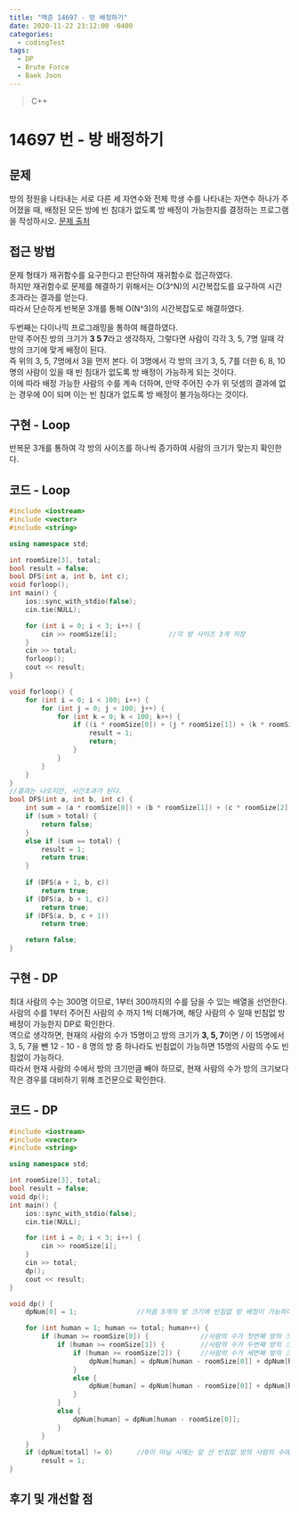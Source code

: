```yaml
---
title: "백준 14697 - 방 배정하기"
date: 2020-11-22 23:12:00 -0400
categories: 
  - codingTest
tags:
  - DP
  - Brute Force
  - Baek Joon
---
```


> C++ 

14697 번 - 방 배정하기
=============
 
## 문제
방의 정원을 나타내는 서로 다른 세 자연수와 전체 학생 수를 나타내는 자연수 하나가 주어졌을 때, 배정된 모든 방에 빈 침대가 없도록 방 배정이 가능한지를 결정하는 프로그램을 작성하시오.
[문제 출처](https://www.acmicpc.net/problem/14697)

## 접근 방법 
문제 형태가 재귀함수를 요구한다고 판단하여 재귀함수로 접근하였다.  
하지만 재귀함수로 문제를 해결하기 위해서는 O(3^N)의 시간복잡도를 요구하여 시간 초과라는 결과를 얻는다.  
따라서 단순하게 반복문 3개를 통해 O(N^3)의 시간복잡도로 해결하였다.  

두번째는 다이나믹 프로그래밍을 통하여 해결하였다.  
만약 주어진 방의 크기가 **3 5 7**라고 생각하자, 그렇다면 사람이 각각 3, 5, 7명 일때 각 방의 크기에 맞게 배정이 된다.  
즉 위의 3, 5, 7명에서 3을 먼저 본다. 이 3명에서 각 방의 크기 3, 5, 7를 더한 6, 8, 10명의 사람이 있을 때 빈 침대가 없도록 방 배정이 가능하게 되는 것이다.  
이에 따라 배정 가능한 사람의 수를 계속 더하며, 만약 주어진 수가 위 덧셈의 결과에 없는 경우에 0이 되며 이는 빈 침대가 없도록 방 배정이 불가능하다는 것이다.

## 구현 - Loop
반복문 3개를 통하여 각 방의 사이즈를 하나씩 증가하여 사람의 크기가 맞는지 확인한다.

## 코드 - Loop
```c++
#include <iostream>
#include <vector>
#include <string>

using namespace std;

int roomSize[3], total;
bool result = false;
bool DFS(int a, int b, int c);
void forloop();
int main() {
    ios::sync_with_stdio(false);
    cin.tie(NULL);

    for (int i = 0; i < 3; i++) {
        cin >> roomSize[i];             //각 방 사이즈 3개 저장
    }
    cin >> total;
    forloop();
    cout << result;
}

void forloop() {
    for (int i = 0; i < 100; i++) {
        for (int j = 0; j < 100; j++) {
            for (int k = 0; k < 100; k++) {
                if ((i * roomSize[0]) + (j * roomSize[1]) + (k * roomSize[2]) == total) {               //세 방의 크기의 합이 주어진 사람 수 이면 성공 후 리턴
                    result = 1;
                    return;
                }
            }
        }
    }
}
//결과는 나오지만, 시간초과가 된다.
bool DFS(int a, int b, int c) {
    int sum = (a * roomSize[0]) + (b * roomSize[1]) + (c * roomSize[2]);
    if (sum > total) {
        return false;
    }
    else if (sum == total) {
        result = 1;
        return true;
    }
    
    if (DFS(a + 1, b, c))
        return true;
    if (DFS(a, b + 1, c))
        return true;
    if (DFS(a, b, c + 1))
        return true;

    return false;
}
```

## 구현 - DP
최대 사람의 수는 300명 이므로, 1부터 300까지의 수를 담을 수 있는 배열을 선언한다.  
사람의 수를 1부터 주어진 사람의 수 까지 1씩 더해가며, 해당 사람의 수 일때 빈침없 방 배정이 가능한지 DP로 확인한다.  
역으로 생각하면, 현재의 사람의 수가 15명이고 방의 크기가 **3, 5, 7**이면 / 이 15명에서 3, 5, 7을 뺀 12 - 10 - 8 명의 방 중 하나라도 빈침없이 가능하면 15명의 사람의 수도 빈침없이 가능하다.  
따라서 현재 사람의 수에서 방의 크기만큼 빼야 하므로, 현재 사람의 수가 방의 크기보다 작은 경우를 대비하기 위해 조건문으로 확인한다.

## 코드 - DP
```c++
#include <iostream>
#include <vector>
#include <string>

using namespace std;

int roomSize[3], total;
bool result = false;
void dp();
int main() {
    ios::sync_with_stdio(false);
    cin.tie(NULL);

    for (int i = 0; i < 3; i++) {
        cin >> roomSize[i];
    }
    cin >> total;
    dp();
    cout << result;
}

void dp() {
    dpNum[0] = 1;               //처음 3개의 방 크기에 빈침없 방 배정이 가능하다고 나타내는 수 1

    for (int human = 1; human <= total; human++) {
        if (human >= roomSize[0]) {             //사람의 수가 첫번째 방의 크기보다 클 때
            if (human >= roomSize[1]) {         //사람의 수가 두번째 방의 크기보다 클 때
                if (human >= roomSize[2]) {     //사람의 수가 세번째 방의 크기보다 클 때
                    dpNum[human] = dpNum[human - roomSize[0]] + dpNum[human - roomSize[1]] + dpNum[human - roomSize[2]];
                }
                else {
                    dpNum[human] = dpNum[human - roomSize[0]] + dpNum[human - roomSize[1]];
                }
            }
            else {
                dpNum[human] = dpNum[human - roomSize[0]];
            }
        }
    }
    if (dpNum[total] != 0)      //0이 아닐 시에는 앞 선 빈침없 방의 사람의 수에서 더한 것이므로, 빈침없을 만들 수 있다.
        result = 1;
}
```

## 후기 및 개선할 점
